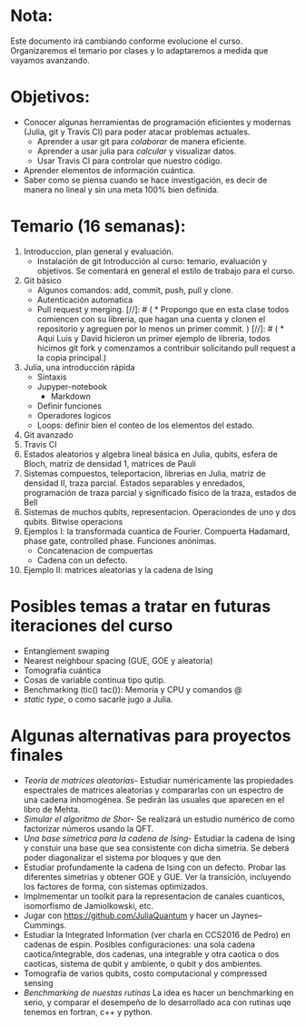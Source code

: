 Nota:
=====
Este documento irá cambiando conforme evolucione el curso. Organizaremos el temario
por clases y lo adaptaremos a medida que vayamos avanzando.

Objetivos: 
==========
* Conocer algunas herramientas de programación eficientes y modernas (Julia,
  git y Travis CI) para poder atacar problemas actuales. 
  * Aprender a usar git para _colaborar_ de manera eficiente.
  * Aprender a usar julia para _calcular_ y visualizar datos.
  * Usar Travis CI para controlar que nuestro código.
* Aprender elementos de información cuántica.
* Saber como se piensa cuando se hace investigación, es decir de manera no
  lineal y sin una meta 100% bien definida.


Temario (16 semanas):
=====================
1. Introduccion, plan general y evaluación.
   * Instalación de git 
   Introducción al curso: temario, evaluación y objetivos.
   Se comentará en general el estilo de trabajo para el curso.
2. Git básico
   * Algunos comandos: add, commit, push, pull y clone.
   * Autenticación automatica 
   * Pull request y merging.
[//]: # ( * Propongo que en esta clase todos comiencen con su libreria, que hagan una cuenta y clonen el repositorio y agreguen por lo menos un primer commit. )
[//]: # ( * Aqui Luis y David hicieron un primer ejemplo de libreria, todos hicimos git fork y comenzamos a contribuir solicitando pull request a la copia principal.)
3. Julia, una introducción rápida
   * Sintaxis
   * Jupyper-notebook
     * Markdown
   * Definir funciones
   * Operadores logicos
   * Loops: definir bien el conteo de los elementos del estado.
4. Git avanzado
5. Travis CI
6. Estados aleatorios y algebra lineal básica en Julia, qubits, esfera de Bloch, matriz de densidad 1, matrices de Pauli
7. Sistemas compuestos, teleportacion, librerias en Julia, matriz de densidad II, traza parcial. Estados separables y enredados, programación de traza parcial y significado físico de la traza, estados de Bell
8. Sistemas de muchos qubits, representacion. Operaciondes de uno y dos qubits. Bitwise operacions
9. Ejemplos I: la transformada cuantica de Fourier. Compuerta Hadamard, phase gate, 
   controlled phase. Funciones anónimas.
   * Concatenacion de compuertas
   * Cadena con un defecto. 
10. Ejemplo II: matrices aleatorias y la cadena de Ising

Posibles temas a tratar en futuras iteraciones del curso
========================================================
* Entanglement swaping 
* Nearest neighbour spacing (GUE, GOE y aleatoria)
* Tomografía cuántica
* Cosas de variable continua tipo qutip.
* Benchmarking (tic() tac()): Memoria y CPU y comandos @
* _static type_, o como sacarle jugo a Julia.

Algunas alternativas para proyectos finales
===========================================

* _Teoría de matrices aleatorias_- Estudiar numéricamente las propiedades
  espectrales de matrices aleatorias y
  compararlas con un espectro de una cadena inhomogénea. Se pedirán las usuales que aparecen en el libro de Mehta. 
* _Simular el algoritmo de Shor_- Se realizará un estudio numérico de como
  factorizar números usando la QFT. 
* _Una base simetrica para la cadena de Ising_- Estudiar la cadena de Ising y
  constuir una base que sea consistente con dicha
  simetría. Se deberá poder diagonalizar el sistema por bloques y que den 
* Estudiar profundamente la cadena de Ising con un defecto. Probar las
  diferentes simetrias y obtener GOE y GUE. Ver la transición,
 incluyendo los factores de forma, con sistemas optimizados.
* Implmementar un toolkit para la representacion de canales cuanticos,
  isomorfismo de Jamiolkowski, etc.
* Jugar con https://github.com/JuliaQuantum y hacer un Jaynes–Cummings. 
* Estudiar la Integrated Information (ver charla en CCS2016 de Pedro) en
  cadenas de espin. Posibles configuraciones: una sola cadena
  caotica/integrable, dos cadenas, una integrable y otra caotica o dos
  caoticas, sistema de qubit y ambiente, o qubit y dos ambientes.
* Tomografía de varios qubits, costo computacional y compressed sensing
* _Benchmarking de nuestas rutinas_ La idea es hacer un benchmarking en serio, y comparar el 
  desempeño de lo desarrollado aca con rutinas uqe tenemos en fortran, c++ y python.

